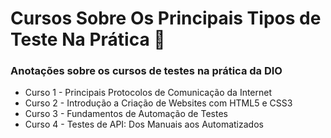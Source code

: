 # Cursos Sobre Os Principais Tipos de Teste Na Prática  📝
### Anotações sobre os cursos de testes na prática da DIO
- Curso 1 - Principais Protocolos de Comunicação da Internet
- Curso 2 - Introdução a Criação de Websites com HTML5 e CSS3
- Curso 3 - Fundamentos de Automação de Testes
- Curso 4 - Testes de API: Dos Manuais aos Automatizados
